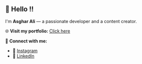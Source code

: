 ## 👋 Hello !!

I'm **Asghar Ali** — a passionate developer and a content creator.

🌐 **Visit my portfolio:** [Click here](https://your-portfolio-link.com)

📲 **Connect with me:**
- 📸 [Instagram](https://www.instagram.com/djgraphyy)
- 💼 [LinkedIn](https://www.linkedin.com/in/asghar-ali-4415iin)
